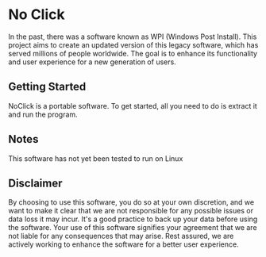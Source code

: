 # No Click
In the past, there was a software known as WPI (Windows Post Install). This project aims to create an updated version of this legacy software, which has served millions of people worldwide. The goal is to enhance its functionality and user experience for a new generation of users.

## Getting Started

NoClick is a portable software. To get started, all you need to do is extract it and run the program.

## Notes
This software has not yet been tested to run on Linux

## Disclaimer
By choosing to use this software, you do so at your own discretion, and we want to make it clear that we are not responsible for any possible issues or data loss it may incur. It's a good practice to back up your data before using the software. Your use of this software signifies your agreement that we are not liable for any consequences that may arise. Rest assured, we are actively working to enhance the software for a better user experience.